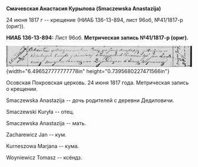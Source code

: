 **Смачевская Анастасия Курылова (Smaczewska Anastazija)**

24 июня 1817 г -- крещение (НИАБ 136-13-894, лист 96об, №41/1817-р
(ориг)).

**НИАБ 136-13-894:** Лист 96об. **Метрическая запись №41/1817-р
(ориг).**

![](./media/787be27c54d3e5218489c17f67c05a3734ddfe93.png){width="6.496527777777778in"
height="0.7395680227471566in"}

Осовская Покровская церковь. 24 июня 1817 года. Метрическая запись о
крещении.

Smaczewska Anastazija -- дочь родителей с деревни Дедиловичи.

Smaczewski Kuryła -- отец.

Smaczewska Anastazija -- мать.

Zacharewicz Jan -- кум.

Kurneszowa Marjana -- кума.

Woyniewicz Tomasz -- ксёндз.
